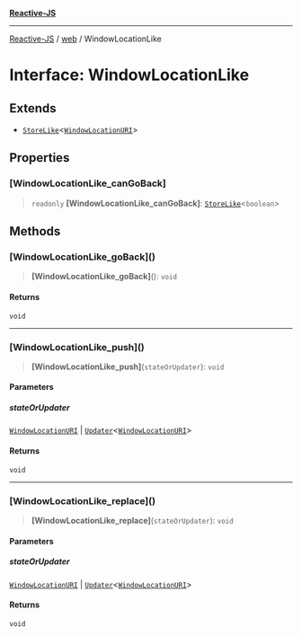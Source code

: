 [**Reactive-JS**](../../README.md)

***

[Reactive-JS](../../README.md) / [web](../README.md) / WindowLocationLike

# Interface: WindowLocationLike

## Extends

- [`StoreLike`](../../computations/interfaces/StoreLike.md)\<[`WindowLocationURI`](WindowLocationURI.md)\>

## Properties

### \[WindowLocationLike\_canGoBack\]

> `readonly` **\[WindowLocationLike\_canGoBack\]**: [`StoreLike`](../../computations/interfaces/StoreLike.md)\<`boolean`\>

## Methods

### \[WindowLocationLike\_goBack\]()

> **\[WindowLocationLike\_goBack\]**(): `void`

#### Returns

`void`

***

### \[WindowLocationLike\_push\]()

> **\[WindowLocationLike\_push\]**(`stateOrUpdater`): `void`

#### Parameters

##### stateOrUpdater

[`WindowLocationURI`](WindowLocationURI.md) | [`Updater`](../../functions/type-aliases/Updater.md)\<[`WindowLocationURI`](WindowLocationURI.md)\>

#### Returns

`void`

***

### \[WindowLocationLike\_replace\]()

> **\[WindowLocationLike\_replace\]**(`stateOrUpdater`): `void`

#### Parameters

##### stateOrUpdater

[`WindowLocationURI`](WindowLocationURI.md) | [`Updater`](../../functions/type-aliases/Updater.md)\<[`WindowLocationURI`](WindowLocationURI.md)\>

#### Returns

`void`
